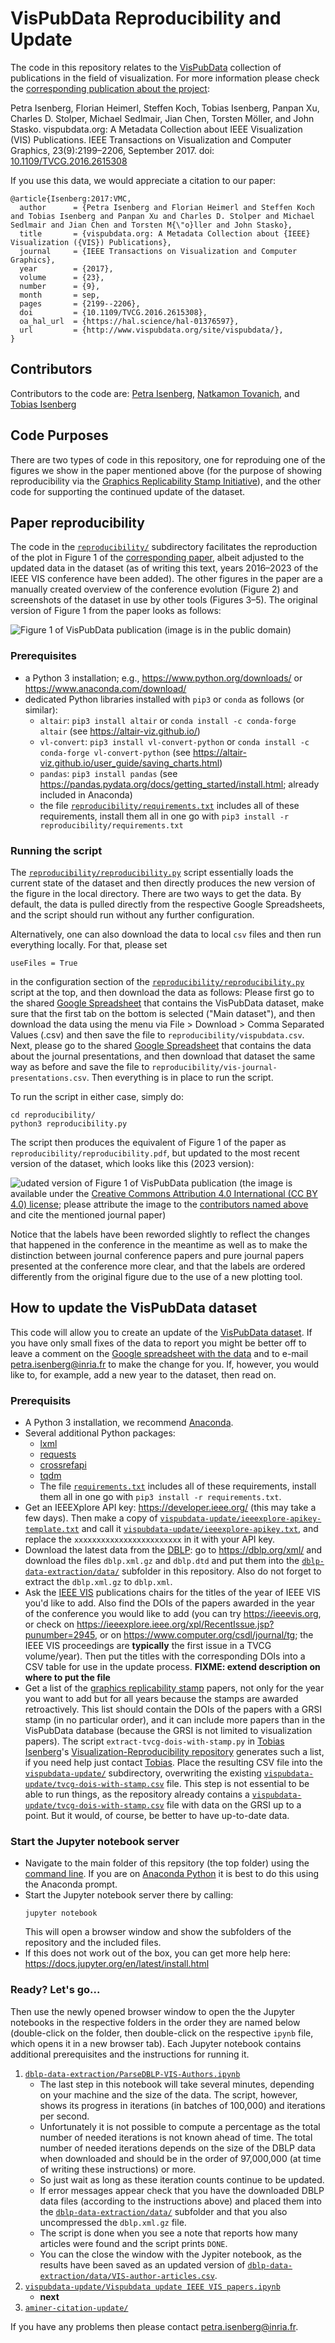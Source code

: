 # VisPubData Reproducibility and Update

The code in this repository relates to the [VisPubData](http://www.vispubdata.org/) collection of publications in the field of visualization. For more information please check the [corresponding publication about the project](https://doi.org/10.1109/TVCG.2016.2615308):

Petra Isenberg, Florian Heimerl, Steffen Koch, Tobias Isenberg, Panpan Xu, Charles D. Stolper, Michael Sedlmair, Jian Chen, Torsten Möller, and John Stasko. vispubdata.org: A Metadata Collection about IEEE Visualization (VIS) Publications. IEEE Transactions on Visualization and Computer Graphics, 23(9):2199–2206, September 2017. doi: [10.1109/TVCG.2016.2615308](https://doi.org/10.1109/TVCG.2016.2615308)

If you use this data, we would appreciate a citation to our paper:
```
@article{Isenberg:2017:VMC,
  author      = {Petra Isenberg and Florian Heimerl and Steffen Koch and Tobias Isenberg and Panpan Xu and Charles D. Stolper and Michael Sedlmair and Jian Chen and Torsten M{\"o}ller and John Stasko},
  title       = {vispubdata.org: A Metadata Collection about {IEEE} Visualization ({VIS}) Publications},
  journal     = {IEEE Transactions on Visualization and Computer Graphics},
  year        = {2017},
  volume      = {23},
  number      = {9},
  month       = sep,
  pages       = {2199--2206},
  doi         = {10.1109/TVCG.2016.2615308},
  oa_hal_url  = {https://hal.science/hal-01376597},
  url         = {http://www.vispubdata.org/site/vispubdata/},
}
```

## Contributors
Contributors to the code are:
[Petra Isenberg](https://petra.isenberg.cc/), [Natkamon Tovanich](https://www.linkedin.com/in/natkamon-tovanich-00a1a5aa/), and [Tobias Isenberg](https://tobias.isenberg.cc/)

## Code Purposes

There are two types of code in this repository, one for reproduing one of the figures we show in the paper mentioned above (for the purpose of showing reproducibility via the [Graphics Replicability Stamp Initiative](https://www.replicabilitystamp.org/)), and the other code for supporting the continued update of the dataset.

## Paper reproducibility

The code in the [`reproducibility/`](reproducibility/) subdirectory facilitates the reproduction of the plot in Figure 1 of the [corresponding paper](https://doi.org/10.1109/TVCG.2016.2615308), albeit adjusted to the updated data in the dataset (as of writing this text, years 2016–2023 of the IEEE VIS conference have been added). The other figures in the paper are a manually created overview of the conference evolution (Figure 2) and screenshots of the dataset in use by other tools (Figures 3–5). The original version of Figure 1 from the paper looks as follows:

![Figure 1 of VisPubData publication](reproducibility/figure1-original.png "Figure 1 of VisPubData publication (image is in the public domain)")
(image is in the public domain)

### Prerequisites
* a Python 3 installation; e.g., https://www.python.org/downloads/ or https://www.anaconda.com/download/
* dedicated Python libraries installed with `pip3` or `conda` as follows (or similar):
    * `altair`: `pip3 install altair` or `conda install -c conda-forge altair` (see https://altair-viz.github.io/)
    * `vl-convert`: `pip3 install vl-convert-python` or `conda install -c conda-forge vl-convert-python` (see https://altair-viz.github.io/user_guide/saving_charts.html)
    * `pandas`: `pip3 install pandas` (see https://pandas.pydata.org/docs/getting_started/install.html; already included in Anaconda)
    * the file [`reproducibility/requirements.txt`](reproducibility/requirements.txt) includes all of these requirements, install them all in one go with `pip3 install -r reproducibility/requirements.txt`

### Running the script

The [`reproducibility/reproducibility.py`](reproducibility/reproducibility.py) script essentially loads the current state of the dataset  and then directly produces the new version of the figure in the local directory. There are two ways to get the data. By default, the data is pulled directly from the respective Google Spreadsheets, and the script should run without any further configuration.

Alternatively, one can also download the data to local `csv` files and then run everything locally. For that, please set
```
useFiles = True
```
in the configuration section of the [`reproducibility/reproducibility.py`](reproducibility/reproducibility.py) script at the top, and then download the data as follows: Please first go to the shared [Google Spreadsheet](https://docs.google.com/spreadsheets/d/1xgoOPu28dQSSGPIp_HHQs0uvvcyLNdkMF9XtRajhhxU/edit?usp=sharing) that contains the VisPubData dataset, make sure that the first tab on the bottom is selected ("Main dataset"), and then download the data using the menu via File > Download > Comma Separated Values (.csv) and then save the file to `reproducibility/vispubdata.csv`. Next, please go to the shared [Google Spreadsheet](https://docs.google.com/spreadsheets/d/1I6n4a6xvmoanAIDiSsGlaOVljAJ5IkT2C_naI-dStNo/edit?usp=sharing) that contains the data about the journal presentations, and then download that dataset the same way as before and save the file to `reproducibility/vis-journal-presentations.csv`. Then everything is in place to run the script.

To run the script in either case, simply do:
```
cd reproducibility/
python3 reproducibility.py
```

The script then produces the equivalent of Figure 1 of the paper as `reproducibility/reproducibility.pdf`, but updated to the most recent version of the dataset, which looks like this (2023 version):

![udated version of Figure 1 of VisPubData publication](reproducibility/figure1-updated.png "updated version of Figure 1 of VisPubData publication (image is available under the CC BY 4.0 license)")
(the image is available under the [Creative Commons Attribution 4.0 International (CC BY 4.0) license](https://creativecommons.org/licenses/by/4.0/); please attribute the image to the [contributors named above](#contributors) and cite the mentioned journal paper)

Notice that the labels have been reworded slightly to reflect the changes that happened in the conference in the meantime as well as to make the distinction between journal conference papers and pure journal papers presented at the conference more clear, and that the labels are ordered differently from the original figure due to the use of a new plotting tool.

## How to update the VisPubData dataset
This code will allow you to create an update of the [VisPubData dataset](http://www.vispubdata.org/). If you have only small fixes of the data to report you might be better off to leave a comment on the [Google spreadsheet with the data](https://docs.google.com/spreadsheets/d/1xgoOPu28dQSSGPIp_HHQs0uvvcyLNdkMF9XtRajhhxU/edit#gid=1193315437) and to e-mail petra.isenberg@inria.fr to make the change for you. If, however, you would like to, for example, add a new year to the dataset, then read on.

### Prerequisits
- A Python 3 installation, we recommend [Anaconda](https://www.anaconda.com/download/).
- Several additional Python packages:
  - [lxml](https://lxml.de/)
  - [requests](https://pypi.org/project/requests/)
  - [crossrefapi](https://github.com/fabiobatalha/crossrefapi)
  - [tqdm](https://tqdm.github.io/)
  - The file [`requirements.txt`](requirements.txt) includes all of these requirements, install them all in one go with `pip3 install -r requirements.txt`.
- Get an IEEEXplore API key: https://developer.ieee.org/ (this may take a few days). Then make a copy of [`vispubdata-update/ieeexplore-apikey-template.txt`](vispubdata-update/ieeexplore-apikey-template.txt) and call it [`vispubdata-update/ieeexplore-apikey.txt`](vispubdata-update/ieeexplore-apikey.txt), and replace the `xxxxxxxxxxxxxxxxxxxxxxxx` in it with your API key.
- Download the latest data from the [DBLP]( https://dblp.org/): go to https://dblp.org/xml/ and download the files `dblp.xml.gz` and `dblp.dtd` and put them into the [`dblp-data-extraction/data/`](dblp-data-extraction/data/) subfolder in this repository. Also do not forget to extract the `dblp.xml.gz` to `dblp.xml`.
- Ask the [IEEE VIS](https://ieeevis.org/) publications chairs for the titles of the year of IEEE VIS you'd like to add. Also find the DOIs of the papers awarded in the year of the conference you would like to add (you can try https://ieeevis.org, or check on https://ieeexplore.ieee.org/xpl/RecentIssue.jsp?punumber=2945, or on https://www.computer.org/csdl/journal/tg; the IEEE VIS proceedings are **typically** the first issue in a TVCG volume/year). Then put the titles with the corresponding DOIs into a CSV table for use in the update process. **FIXME: extend description on where to put the file**
- Get a list of the [graphics replicability stamp]() papers, not only for the year you want to add but for all years because the stamps are awarded retroactively. This list should contain the DOIs of the papers with a GRSI stamp (in no particular order), and it can include more papers than in the VisPubData database (because the GRSI is not limited to visualization papers). The script `extract-tvcg-dois-with-stamp.py` in [Tobias Isenberg](https://tobias.isenberg.cc/)'s [Visualization-Reproducibility repository](https://github.com/tobiasisenberg/Visualization-Reproducibility) generates such a list, if you need help just contact [Tobias](https://tobias.isenberg.cc/). Place the resulting CSV file into the [`vispubdata-update/`](vispubdata-update/) subdirectory, overwriting the existing [`vispubdata-update/tvcg-dois-with-stamp.csv`](vispubdata-update/tvcg-dois-with-stamp.csv) file. This step is not essential to be able to run things, as the repository already contains a [`vispubdata-update/tvcg-dois-with-stamp.csv`](vispubdata-update/tvcg-dois-with-stamp.csv) file with data on the GRSI up to a point. But it would, of course, be better to have up-to-date data.

### Start the Jupyter notebook server
- Navigate to the main folder of this repsitory (the top folder) using the [command line](https://docs.jupyter.org/en/latest/glossary.html#term-command-line). If you are on [Anaconda Python](https://www.anaconda.com/) it is best to do this using the Anaconda prompt.
- Start the Jupyter notebook server there by calling:
  ```
  jupyter notebook
  ```
  This will open a browser window and show the subfolders of the repository and the included files.
- If this does not work out of the box, you can get more help here: https://docs.jupyter.org/en/latest/install.html

### Ready? Let's go...
Then use the newly opened browser window to open the the Jupyter notebooks in the respective folders in the order they are named below (double-click on the folder, then double-click on the respective `ipynb` file, which opens it in a new browser tab). Each Jupyter notebook contains additional prerequisites and the instructions for running it.
1. [`dblp-data-extraction/ParseDBLP-VIS-Authors.ipynb`](dblp-data-extraction/ParseDBLP-VIS-Authors.ipynb)
    - The last step in this notebook will take several minutes, depending on your machine and the size of the data. The script, however, shows its progress in iterations (in batches of 100,000) and iterations per second.
    - Unfortunately it is not possible to compute a percentage as the total number of needed iterations is not known ahead of time. The total number of needed iterations depends on the size of the DBLP data when downloaded and should be in the order of 97,000,000 (at time of writing these instructions) or more.
    - So just wait as long as these iteration counts continue to be updated.
    - If error messages appear check that you have the downloaded DBLP data files (according to the instructions above) and placed them into the [`dblp-data-extraction/data/`](dblp-data-extraction/data/) subfolder and that you also uncompressed the `dblp.xml.gz` file.
    - The script is done when you see a note that reports how many articles were found and the script prints `DONE`.
    - You can the close the window with the Jypiter notebook, as the results have been saved as an updated version of [`dblp-data-extraction/data/VIS-author-articles.csv`](dblp-data-extraction/data/VIS-author-articles.csv).
2. [`vispubdata-update/Vispubdata update IEEE VIS papers.ipynb`](vispubdata-update/Vispubdata%20update%20IEEE%20VIS%20papers.ipynb)
    - **next**
3. [`aminer-citation-update/`](aminer-citation-update/)

If you have any problems then please contact petra.isenberg@inria.fr.
